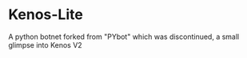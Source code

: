 # Kenos-Lite
A python botnet forked from "PYbot" which was discontinued, a small glimpse into Kenos V2 
